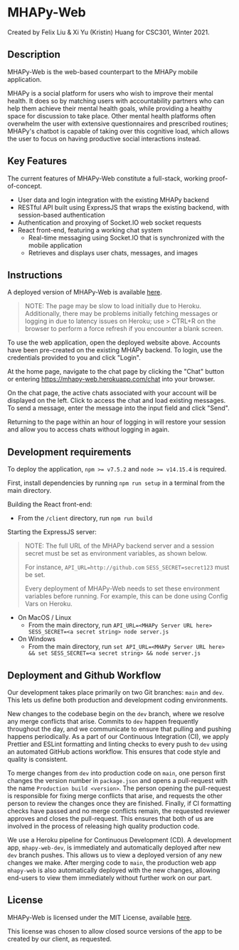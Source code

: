 # MHAPy-Web
Created by Felix Liu & Xi Yu (Kristin) Huang for CSC301, Winter 2021.
## Description 
MHAPy-Web is the web-based counterpart to the MHAPy mobile application.

MHAPy is a social platform for users who wish to improve their mental health. It does so by matching users with 
accountability partners who can help them achieve their mental health goals, while providing a healthy space
for discussion to take place. Other mental health platforms often overwhelm the user with extensive questionnaires and
prescribed routines; MHAPy's chatbot is capable of taking over this cognitive load, which allows the user to focus on
having productive social interactions instead.

## Key Features
The current features of MHAPy-Web constitute a full-stack, working proof-of-concept.

* User data and login integration with the existing MHAPy backend
* RESTful API built using ExpressJS that wraps the existing backend, with session-based authentication
* Authentication and proxying of Socket.IO web socket requests
* React front-end, featuring a working chat system
    * Real-time messaging using Socket.IO that is synchronized with the mobile application
    * Retrieves and displays user chats, messages, and images

## Instructions
A deployed version of MHAPy-Web is available [here](https://mhapy-web.herokuapp.com/).
> NOTE: The page may be slow to load initially due to Heroku. Additionally, there may be problems initially fetching messages or logging in due to latency issues on Heroku; use > CTRL+R on the browser to perform a force refresh if you encounter a blank screen.

To use the web application, open the deployed website above. Accounts have been pre-created on the existing MHAPy
backend. To login, use the credentials provided to you and click "Login". 

At the home page, navigate to the chat page by clicking the "Chat" button or entering
 https://mhapy-web.herokuapp.com/chat into your browser.

On the chat page, the active chats associated with your account will be displayed on the left. Click to access the chat
and load existing messages. To send a message, enter the message into the input field and click "Send".

Returning to the page within an hour of logging in will restore your session and allow you to access chats without
logging in again.
 
 ## Development requirements

To deploy the application, `npm >= v7.5.2` and `node >= v14.15.4` is required.

First, install dependencies by running `npm run setup` in a terminal from the main directory.

Building the React front-end:
 * From the `/client` directory, run `npm run build`
 
Starting the ExpressJS server:
> NOTE: The full URL of the MHAPy backend server and a session secret must be set as environment variables, 
> as shown below.
> 
> For instance, `API_URL=http://github.com` `SESS_SECRET=secret123` must be set.
>
> Every deployment of MHAPy-Web needs to set these environment variables before running. For example, this can be done
> using Config Vars on Heroku. 
 * On MacOS / Linux
    * From the main directory, run `API_URL=<MHAPy Server URL here> SESS_SECRET=<a secret string> node server.js`
 * On Windows
     * From the main directory, run `set API_URL=<MHAPy Server URL here> && set SESS_SECRET=<a secret string> &&
      node server.js`
      
 ## Deployment and Github Workflow
Our development takes place primarily on two Git branches: `main` and `dev`. This lets us define both production and
development coding environments. 

New changes to the codebase begin on the `dev` branch, where we resolve any merge conflicts that arise. Commits to `dev`
happen frequently throughout the day, and we communicate to ensure that pulling and pushing happens periodically.
As a part of our Continuous Integration (CI), we apply Prettier and ESLint formatting and linting checks to every
push to `dev` using an automated GitHub actions workflow. This ensures that code style and quality is consistent.

To merge changes from `dev` into production code on `main`, one person first changes the version number in
`package.json` and opens a pull-request with the name `Production build <version>`. The person opening the pull-request
is responsible for fixing merge conflicts that arise, and requests the other person to review the changes once they are
finished. Finally, if CI formatting checks have passed and no merge conflicts remain, the requested reviewer approves
and closes the pull-request. This ensures that both of us are involved in the process of releasing high quality
production code.

We use a Heroku pipeline for Continuous Development (CD). A development app, `mhapy-web-dev`, is immediately and 
automatically deployed after new `dev` branch pushes. This allows us to view a deployed version of any new changes we
make. After merging code to `main`, the production web app `mhapy-web` is also automatically deployed with the new
changes, allowing end-users to view them immediately without further work on our part.

 ## License

MHAPy-Web is licensed under the 
MIT License, available [here](https://github.com/csc301-winter-2021/team-project-17-mhapy/blob/main/LICENSE).

This license was chosen to allow closed source versions of the app to be created by our client, as requested.


